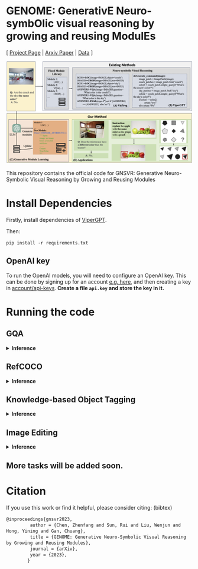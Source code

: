# GENOME: GenerativE Neuro-symbOlic visual reasoning by growing and reusing ModulEs

[ [Project Page](https://umass-embodied-agi.github.io/genome/) | [Arxiv Paper](https://arxiv.org/abs/2311.04901) | [Data](https://huggingface.co/datasets/Heaplax/GENOME) ] 

![teaser](assets/teaser_v4.png)

This repository contains the official code for GNSVR: Generative Neuro-Symbolic Visual Reasoning by Growing and Reusing Modules

# Install Dependencies
Firstly, install dependencies of [ViperGPT](https://github.com/cvlab-columbia/viper).

Then:
```
pip install -r requirements.txt
```

## OpenAI key

To run the OpenAI models, you will need to configure an OpenAI key. This can be done by signing up for an account [e.g. here](https://platform.openai.com/), and then creating a key in [account/api-keys](https://platform.openai.com/account/api-keys).
**Create a file `api.key` and store the key in it.**

# Running the code
## GQA
<details>
        <summary><b>Inference</b></summary>
        <p><b>scripts/gqa/gqa_stage3.sh</b></p>
        <pre>
python main.py \
    --model text-davinci-003 \
    --dataset imgedit \
    --test_num 50 \
    --stage 3 \
    --inference_prompt_path prompts/imgedit/imgedit_stage3.prompt \
    --dataset_dir dataset/imgedit \
    --ann_path imgedit_ann.json \
    --image_path imgedit_images/ \
    --save_output \
    --output_dir save/results/imgedit/imgedit_stage3/ \
    --use_new_module \
    --threshold 0.1 \
    --module_save_dir transfer/transfer_gqa_modules/ \
        </pre>
</details>

## RefCOCO
<details>
        <summary><b>Inference</b></summary>
        <p><b>scripts/refcoco/refcoco_stage3.sh</b></p>
        <pre>
python main.py \
    --model gpt-3.5-turbo-instruct \
    --dataset refcoco \
    --coco_dir /path/to/coco/ \
    --test_num 100 \
	--stage 3 \
    --inference_prompt_path prompts/refcoco/refcoco_stage3.prompt \
    --dataset_dir /path/to/refcoco/ \
    --save_output \
    --output_dir save/results/refcoco/refcoco_stage3/
        </pre>
</details>

## Knowledge-based Object Tagging
<details>
        <summary><b>Inference</b></summary>
        <p><b>scripts/okdet/okdet_stage3.sh</b></p>
        <pre>
python main.py \
    --model text-davinci-003 \
    --dataset okdet \
    --test_num 50 \
    --stage 3 \
    --inference_prompt_path prompts/okdet/okdet_stage3.prompt \
    --dataset_dir dataset/okdet \
    --ann_path okdet_ann.json \
    --image_path okdet_images/ \
    --save_output \
    --output_dir save/results/okdet/okdet_stage3/ \
    --use_new_module \
    --threshold 0.1 \
    --module_save_dir transfer/transfer_gqa_modules/ \
        </pre>
</details>

## Image Editing
<details>
        <summary><b>Inference</b></summary>
        <p><b>scripts/imgedit/imgedit_stage3.sh</b></p>
        <pre>
python main.py \
    --model text-davinci-003 \
    --dataset imgedit \
    --test_num 50 \
    --stage 3 \
    --inference_prompt_path prompts/imgedit/imgedit_stage3.prompt \
    --dataset_dir dataset/imgedit \
    --ann_path imgedit_ann.json \
    --image_path imgedit_images/ \
    --save_output \
    --output_dir save/results/imgedit/imgedit_stage3/ \
    --use_new_module \
    --threshold 0.1 \
    --module_save_dir transfer/transfer_gqa_modules/ \
        </pre>
</details>

## More tasks will be added soon.


# Citation
If you use this work or find it helpful, please consider citing: (bibtex)
```
@inproceedings{gnsvr2023,
         author = {Chen, Zhenfang and Sun, Rui and Liu, Wenjun and Hong, Yining and Gan, Chuang},
         title = {GENOME: Generative Neuro-Symbolic Visual Reasoning by Growing and Reusing Modules},
         journal = {arXiv},
         year = {2023},
        } 
```
